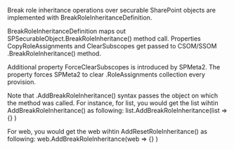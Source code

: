 Break role inheritance operations over securable SharePoint objects are implemented with BreakRoleInheritanceDefinition. 

BreakRoleInheritanceDefinition maps out SPSecurableObject.BreakRoleInheritance() method call. 
Properties CopyRoleAssignments and ClearSubscopes get passed to CSOM/SSOM .BreakRoleInheritance() method.

Additional property ForceClearSubscopes is introduced by SPMeta2. The property forces SPMeta2 to clear .RoleAssignments collection every provision.

Note that .AddBreakRoleInheritance() syntax passes the object on which the method was called.
For instance, for list, you would get the list wihtin AddBreakRoleInheritance() as following:
list.AddBreakRoleInheritance(list => {} )

For web, you would get the web wihtin AddResetRoleInheritance() as following:
web.AddBreakRoleInheritance(web => {} )